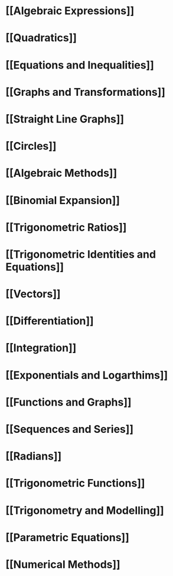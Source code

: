 # [[Algebraic Expressions]]
# [[Quadratics]]
# [[Equations and Inequalities]]
# [[Graphs and Transformations]]
# [[Straight Line Graphs]]
# [[Circles]]
# [[Algebraic Methods]]
# [[Binomial Expansion]]
# [[Trigonometric Ratios]]
# [[Trigonometric Identities and Equations]]
# [[Vectors]]
# [[Differentiation]]
# [[Integration]]
# [[Exponentials and Logarthims]]
# [[Functions and Graphs]]
# [[Sequences and Series]]
# [[Radians]]
# [[Trigonometric Functions]]
# [[Trigonometry and Modelling]]
# [[Parametric Equations]]
# [[Numerical Methods]]

